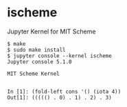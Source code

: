 # ischeme
Jupyter Kernel for MIT Scheme
```
$ make
$ sudo make install
$ jupyter console --kernel ischeme
Jupyter console 5.1.0

MIT Scheme Kernel


In [1]: (fold-left cons '() (iota 4))
Out[1]: ((((() . 0) . 1) . 2) . 3)
```
